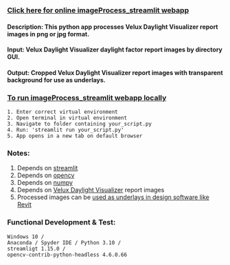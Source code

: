 ### [Click here for online imageProcess_streamlit webapp](https://jpstaub-imageprocess-streamlit-imageprocess-streamlit-m0xso8.streamlit.app/)

#### Description: This python app processes Velux Daylight Visualizer report images in png or jpg format.

#### Input: Velux Daylight Visualizer daylight factor report images by directory GUI.

#### Output: Cropped Velux Daylight Visualizer report images with transparent background for use as underlays.

### [To run imageProcess_streamlit webapp locally](https://docs.streamlit.io/knowledge-base/using-streamlit/how-do-i-run-my-streamlit-script)
	1. Enter correct virtual environment
	2. Open terminal in virtual environment
	3. Navigate to folder containing your_script.py
	4. Run: 'streamlit run your_script.py'
	5. App opens in a new tab on default browser

### Notes:
1. Depends on [streamlit](https://pypi.org/project/xgbxml/)
2. Depends on [opencv](https://test.pypi.org/project/topologicpy/)
3. Depends on [numpy](https://pypi.org/project/numpy/)
4. Depends on [Velux Daylight Visualizer](https://www.velux.com/what-we-do/digital-tools/daylight-visualizer) report images 
5. Processed images can be [used as underlays in design software like Revit](https://www.youtube.com/watch?v=J5ilicWeNCs)

### Functional Development & Test:
    Windows 10 /
    Anaconda / Spyder IDE / Python 3.10 /
    streamligt 1.15.0 /
    opencv-contrib-python-headless 4.6.0.66

